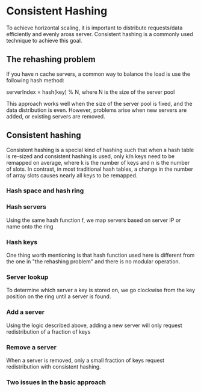 # Consistent Hashing

To achieve horizontal scaling, it is important to distribute requests/data efficiently and evenly aross server. Consistent hashing is a commonly used technique to achieve this goal.

## The rehashing problem

If you have n cache servers, a common way to balance the load is use the following hash method:

serverIndex = hash(key) % N, where N is the size of the server pool

This approach works well when the size of the server pool is fixed, and the data distribution is even. However, problems arise when new servers are added, or existing servers are removed.

## Consistent hashing

Consistent hashing is a special kind of hashing such that when a hash table is re-sized and consistent hashing is used, only k/n keys need to be remapped on average, where k is the number of keys and n is the number of slots. In contrast, in most traditional hash tables, a change in the number of array slots causes nearly all keys to be remapped.

### Hash space and hash ring

### Hash servers

Using the same hash function f, we map servers based on server IP or name onto the ring

### Hash keys

One thing worth mentioning is that hash function used here is different from the one in "the rehashing problem" and there is no modular operation.

### Server lookup

To determine which server a key is stored on, we go clockwise from the key position on the ring until a server is found.

### Add a server

Using the logic described above, adding a new server will only request redistribution of a fraction of keys

### Remove a server

When a server is removed, only a small fraction of keys request redistribution with consistent hashing.

### Two issues in the basic approach